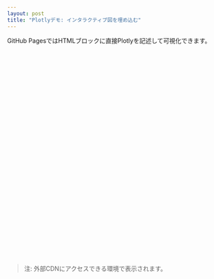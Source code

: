 ```yaml
---
layout: post
title: "Plotlyデモ: インタラクティブ図を埋め込む"
---
```


GitHub PagesではHTMLブロックに直接Plotlyを記述して可視化できます。

<div id="plotly-demo" style="width:100%;max-width:800px;height:480px"></div>
<script src="https://cdn.plot.ly/plotly-latest.min.js"></script>
<script>
const x = Array.from({length: 100}, (_, i) => i/10);
const y = x.map(v => Math.sin(v));
Plotly.newPlot('plotly-demo', [ {x:x, y:y, mode:'lines', name:'sin(x)'} ], {margin:{t:20}});
</script>

> 注: 外部CDNにアクセスできる環境で表示されます。
